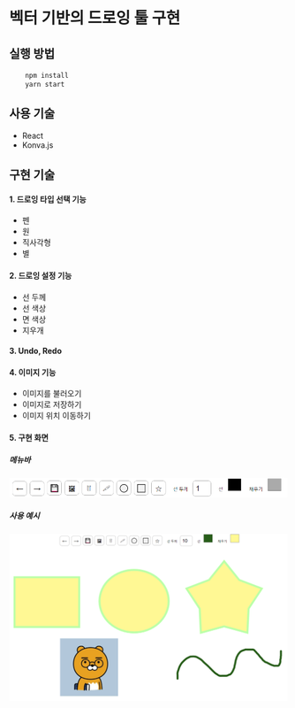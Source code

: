 # 벡터 기반의 드로잉 툴 구현

## 실행 방법
```
    npm install
    yarn start
```

## 사용 기술
- React
- Konva.js

## 구현 기술
#### 1. 드로잉 타입 선택 기능
- 펜
- 원
- 직사각형
- 별
#### 2. 드로잉 설정 기능
- 선 두께
- 선 색상
- 면 색상
- 지우개
#### 3. Undo, Redo

#### 4. 이미지 기능
- 이미지를 불러오기
- 이미지로 저장하기
- 이미지 위치 이동하기

#### 5. 구현 화면
##### 메뉴바
![menu](./docs/menu.png)

##### 사용 예시
![example](./docs/example.png)
